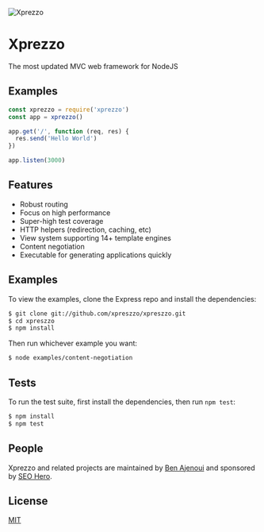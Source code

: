 ![Xprezzo](https://xprezzo.org/logo.png)

# Xprezzo

The most updated MVC web framework for NodeJS

## Examples

```js
const xprezzo = require('xprezzo')
const app = xprezzo()

app.get('/', function (req, res) {
  res.send('Hello World')
})

app.listen(3000)
```

## Features

  * Robust routing
  * Focus on high performance
  * Super-high test coverage
  * HTTP helpers (redirection, caching, etc)
  * View system supporting 14+ template engines
  * Content negotiation
  * Executable for generating applications quickly


## Examples

  To view the examples, clone the Express repo and install the dependencies:

```bash
$ git clone git://github.com/xpreszzo/xpreszzo.git
$ cd xpreszzo
$ npm install
```

  Then run whichever example you want:

```bash
$ node examples/content-negotiation
```

## Tests

  To run the test suite, first install the dependencies, then run `npm test`:

```bash
$ npm install
$ npm test
```

## People

Xprezzo and related projects are maintained by [Ben Ajenoui](mailto:info@seoher.io) and sponsored by [SEO Hero](https://www.seohero.io).


## License

  [MIT](LICENSE)
